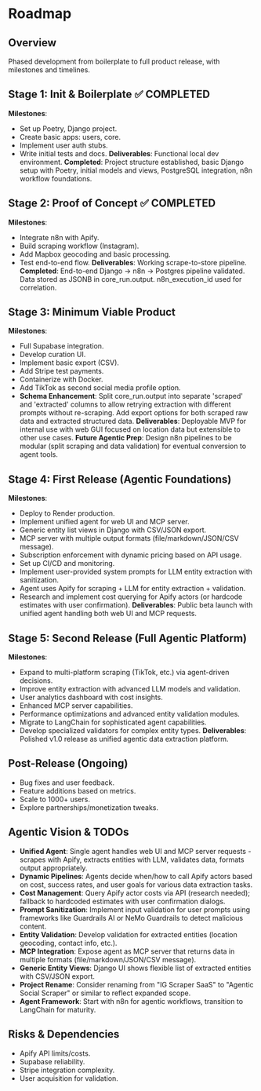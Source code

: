# Roadmap

## Overview
Phased development from boilerplate to full product release, with milestones and timelines.

## Stage 1: Init & Boilerplate ✅ COMPLETED
**Milestones**:
- Set up Poetry, Django project.
- Create basic apps: users, core.
- Implement user auth stubs.
- Write initial tests and docs.
**Deliverables**: Functional local dev environment.
**Completed**: Project structure established, basic Django setup with Poetry, initial models and views, PostgreSQL integration, n8n workflow foundations.

## Stage 2: Proof of Concept ✅ COMPLETED
**Milestones**:
- Integrate n8n with Apify.
- Build scraping workflow (Instagram).
- Add Mapbox geocoding and basic processing.
- Test end-to-end flow.
**Deliverables**: Working scrape-to-store pipeline.
**Completed**: End-to-end Django → n8n → Postgres pipeline validated. Data stored as JSONB in core_run.output. n8n_execution_id used for correlation.

## Stage 3: Minimum Viable Product
**Milestones**:
- Full Supabase integration.
- Develop curation UI.
- Implement basic export (CSV).
- Add Stripe test payments.
- Containerize with Docker.
- Add TikTok as second social media profile option.
- **Schema Enhancement**: Split core_run.output into separate 'scraped' and 'extracted' columns to allow retrying extraction with different prompts without re-scraping. Add export options for both scraped raw data and extracted structured data.
**Deliverables**: Deployable MVP for internal use with web GUI focused on location data but extensible to other use cases.
**Future Agentic Prep**: Design n8n pipelines to be modular (split scraping and data validation) for eventual conversion to agent tools.

## Stage 4: First Release (Agentic Foundations)
**Milestones**:
- Deploy to Render production.
- Implement unified agent for web UI and MCP server.
- Generic entity list views in Django with CSV/JSON export.
- MCP server with multiple output formats (file/markdown/JSON/CSV message).
- Subscription enforcement with dynamic pricing based on API usage.
- Set up CI/CD and monitoring.
- Implement user-provided system prompts for LLM entity extraction with sanitization.
- Agent uses Apify for scraping + LLM for entity extraction + validation.
- Research and implement cost querying for Apify actors (or hardcode estimates with user confirmation).
**Deliverables**: Public beta launch with unified agent handling both web UI and MCP requests.

## Stage 5: Second Release (Full Agentic Platform)
**Milestones**:
- Expand to multi-platform scraping (TikTok, etc.) via agent-driven decisions.
- Improve entity extraction with advanced LLM models and validation.
- User analytics dashboard with cost insights.
- Enhanced MCP server capabilities.
- Performance optimizations and advanced entity validation modules.
- Migrate to LangChain for sophisticated agent capabilities.
- Develop specialized validators for complex entity types.
**Deliverables**: Polished v1.0 release as unified agentic data extraction platform.

## Post-Release (Ongoing)
- Bug fixes and user feedback.
- Feature additions based on metrics.
- Scale to 1000+ users.
- Explore partnerships/monetization tweaks.

## Agentic Vision & TODOs
- **Unified Agent**: Single agent handles web UI and MCP server requests - scrapes with Apify, extracts entities with LLM, validates data, formats output appropriately.
- **Dynamic Pipelines**: Agents decide when/how to call Apify actors based on cost, success rates, and user goals for various data extraction tasks.
- **Cost Management**: Query Apify actor costs via API (research needed); fallback to hardcoded estimates with user confirmation dialogs.
- **Prompt Sanitization**: Implement input validation for user prompts using frameworks like Guardrails AI or NeMo Guardrails to detect malicious content.
- **Entity Validation**: Develop validation for extracted entities (location geocoding, contact info, etc.).
- **MCP Integration**: Expose agent as MCP server that returns data in multiple formats (file/markdown/JSON/CSV message).
- **Generic Entity Views**: Django UI shows flexible list of extracted entities with CSV/JSON export.
- **Project Rename**: Consider renaming from "IG Scraper SaaS" to "Agentic Social Scraper" or similar to reflect expanded scope.
- **Agent Framework**: Start with n8n for agentic workflows, transition to LangChain for maturity.

## Risks & Dependencies
- Apify API limits/costs.
- Supabase reliability.
- Stripe integration complexity.
- User acquisition for validation.